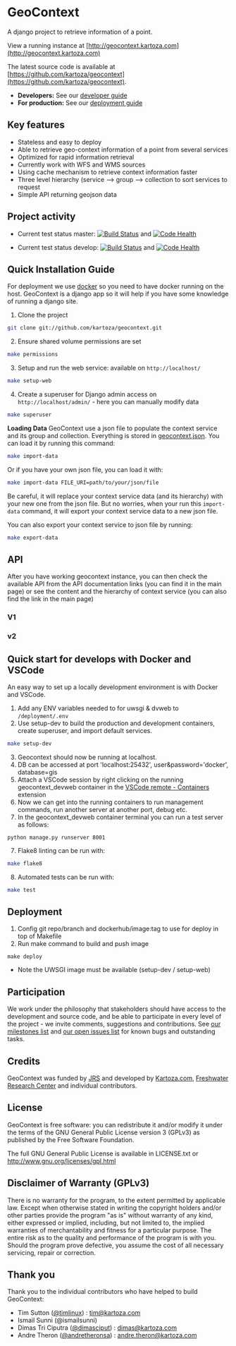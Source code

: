 # GeoContext

A django project to retrieve information of a point.

View a running instance at [http://geocontext.kartoza.com](http://geocontext.kartoza.com)

The latest source code is available at
[https://github.com/kartoza/geocontext](https://github.com/kartoza/geocontext).

* **Developers:** See our [developer guide](README-dev.md)
* **For production:** See our [deployment guide](README-docker.md)


## Key features

* Stateless and easy to deploy
* Able to retrieve geo-context information of a point from several services
* Optimized for rapid information retrieval
* Currently work with WFS and WMS sources
* Using cache mechanism to retrieve context information faster
* Three level hierarchy (service --> group --> collection to sort services to request
* Simple API returning geojson data


## Project activity

* Current test status master: [![Build Status](https://travis-ci.org/kartoza/geocontext.svg?branch=master)](https://travis-ci.org/kartoza/geocontext) and
[![Code Health](https://landscape.io/github/kartoza/geocontext/master/landscape.svg?style=flat)](https://landscape.io/github/kartoza/geocontext/master)

* Current test status develop: [![Build Status](https://travis-ci.org/kartoza/geocontext.svg?branch=develop)](https://travis-ci.org/kartoza/geocontext) and
[![Code Health](https://landscape.io/github/kartoza/geocontext/develop/landscape.svg?style=flat)](https://landscape.io/github/kartoza/geocontext/develop)


## Quick Installation Guide

For deployment we use [docker](http://docker.com) so you need to have docker
running on the host. GeoContext is a django app so it will help if you have
some knowledge of running a django site.

1. Clone the project
```bash
git clone git://github.com/kartoza/geocontext.git
```
2. Ensure shared volume permissions are set
```bash
make permissions
```
3. Setup and run the web service: available on `http://localhost/`
```bash
make setup-web
```
4. Create a superuser for Django admin access on `http://localhost/admin/` - here you can manually modify data
```bash
make superuser
```

**Loading Data**
GeoContext use a json file to populate the context service and its 
group and collection. Everything is stored in [geocontext.json](https://github.com/kartoza/geocontext/blob/develop/django_project/base/management/commands/geocontext.json).
You can load it by running this command:
```bash
make import-data
``` 
Or if you have your own json file, you can load it with:
```bash
make import-data FILE_URI=path/to/your/json/file
```
Be careful, it will replace your context service data (and its 
hierarchy) with your new one from the json file. But no worries, when your 
run this `import-data` command, it will export your context service 
data to a new json file.

You can also export your context service to json file by running:
```bash
make export-data
```

## API
After you have working geocontext instance, you can then check the available 
API from the API documentation links (you can find it in the main page) or 
see the content and the hierarchy of context service (you can also 
find the link in the main page)

### V1

### v2


## Quick start for develops with Docker and VSCode

An easy way to set up a locally development environment is with Docker and VSCode.

1. Add any ENV variables needed to for uwsgi & dvweb to `/deployment/.env`
2. Use setup-dev to build the production and development containers, create superuser,
and import default services.
```bash
make setup-dev
```
3. Geocontext should now be running at localhost.
4. DB can be accessed at port 'localhost:25432', user&password='docker', database=gis
5. Attach a VSCode session by right clicking on the running geocontext_devweb container in the [VSCode remote - Containers](https://code.visualstudio.com/docs/remote/containers) extension
6. Now we can get into the running containers to run management commands, run another server at another port, debug etc.
7. In the geocontext_devweb container terminal you can run a test server as follows:
```
python manage.py runserver 8001
```
7. Flake8 linting can be run with:
```bash
make flake8
```
8. Automated tests can be run with:
```bash
make test
```

## Deployment

1. Config git repo/branch and dockerhub/image:tag to use for deploy in top of Makefile
2. Run make command to build and push image
```
make deploy
```
* Note the UWSGI image must be available (setup-dev / setup-web)


## Participation

We work under the philosophy that stakeholders should have access to the
development and source code, and be able to participate in every level of the
project - we invite comments, suggestions and contributions.  See
[our milestones list](https://github.com/kartoza/geocontext/milestones) and
[our open issues list](https://github.com/kartoza/geocontext/issues?page=1&state=open)
for known bugs and outstanding tasks. 

## Credits

GeoContext was funded by [JRS](http://jrsbiodiversity.org/) and developed by [Kartoza.com](http://kartoza.com), [Freshwater Research Center](http://frcsa.org.za) and individual contributors.

## License

GeoContext is free software: you can redistribute it and/or modify it
under the terms of the GNU General Public License version 3 (GPLv3) as
published by the Free Software Foundation.

The full GNU General Public License is available in LICENSE.txt or
http://www.gnu.org/licenses/gpl.html


## Disclaimer of Warranty (GPLv3)

There is no warranty for the program, to the extent permitted by
applicable law. Except when otherwise stated in writing the copyright
holders and/or other parties provide the program "as is" without warranty
of any kind, either expressed or implied, including, but not limited to,
the implied warranties of merchantability and fitness for a particular
purpose. The entire risk as to the quality and performance of the program
is with you. Should the program prove defective, you assume the cost of
all necessary servicing, repair or correction.

## Thank you

Thank you to the individual contributors who have helped to build GeoContext:

* Tim Sutton ([@timlinux](https://github.com/timlinux)) : tim@kartoza.com
* Ismail Sunni (@ismailsunni)
* Dimas Tri Ciputra ([@dimasciput](https://github.com/dimasciput)) : 
dimas@kartoza.com
* Andre Theron ([@andretheronsa](https://github.com/andretheronsa)) : 
andre.theron@kartoza.com
